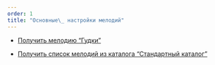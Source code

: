 ```yaml
---
order: 1
title: "Основные\_ настройки мелодий"
---
```


-  [Получить мелодию “Гудки”](./poluchit-melodiyu-gudki)

-  [Получить список мелодий из каталога “Стандартный каталог”](./poluchit-spisok-melodiy-iz-kataloga-standartnyy)